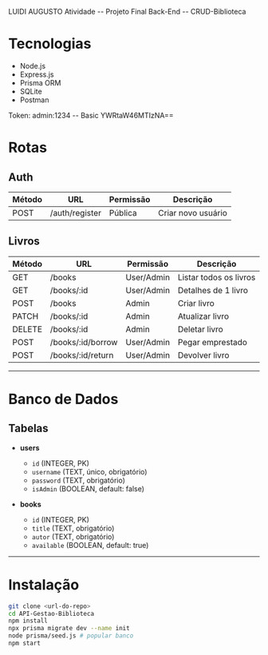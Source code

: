 LUIDI AUGUSTO
Atividade -- Projeto Final Back-End -- CRUD-Biblioteca



# Tecnologias
- Node.js
- Express.js
- Prisma ORM
- SQLite
- Postman

Token: admin:1234 -- Basic YWRtaW46MTIzNA==

# Rotas

## Auth
| Método | URL             | Permissão | Descrição           |
|--------|-----------------|-----------|-------------------|
| POST   | /auth/register  | Pública   | Criar novo usuário |

## Livros
| Método | URL                     | Permissão    | Descrição            |
|--------|-------------------------|-------------|--------------------|
| GET    | /books                  | User/Admin  | Listar todos os livros |
| GET    | /books/:id              | User/Admin  | Detalhes de 1 livro |
| POST   | /books                  | Admin       | Criar livro         |
| PATCH  | /books/:id              | Admin       | Atualizar livro     |
| DELETE | /books/:id              | Admin       | Deletar livro       |
| POST   | /books/:id/borrow       | User/Admin  | Pegar emprestado    |
| POST   | /books/:id/return       | User/Admin  | Devolver livro      |

---

# Banco de Dados

## Tabelas

- **users**
  - `id` (INTEGER, PK)
  - `username` (TEXT, único, obrigatório)
  - `password` (TEXT, obrigatório)
  - `isAdmin` (BOOLEAN, default: false)

- **books**
  - `id` (INTEGER, PK)
  - `title` (TEXT, obrigatório)
  - `autor` (TEXT, obrigatório)
  - `available` (BOOLEAN, default: true)


---

# Instalação

```bash
git clone <url-do-repo>
cd API-Gestao-Biblioteca
npm install
npx prisma migrate dev --name init
node prisma/seed.js # popular banco
npm start
